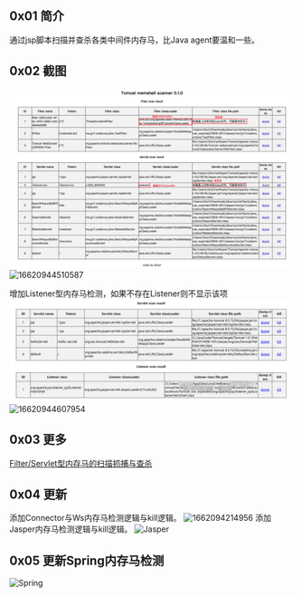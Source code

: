 ## 0x01 简介
通过jsp脚本扫描并查杀各类中间件内存马，比Java agent要温和一些。

## 0x02 截图
![](media/16620944080148/16620944510587.png)
![16620944510587](https://user-images.githubusercontent.com/38493337/194735277-a608f63d-b40a-4ca5-a60f-28bccb8e54a9.png)


增加Listener型内存马检测，如果不存在Listener则不显示该项
![](media/16620944080148/16620944607954.png)
![16620944607954](https://user-images.githubusercontent.com/38493337/194735281-d8f3441e-6fd2-4527-83d3-32fbdeb98cf6.png)



## 0x03 更多
[Filter/Servlet型内存马的扫描抓捕与查杀](https://gv7.me/articles/2020/filter-servlet-type-memshell-scan-capture-and-kill/)

## 0x04 更新
添加Connector与Ws内存马检测逻辑与kill逻辑。
![1662094214956](https://user-images.githubusercontent.com/38493337/194735286-bab06f0f-4bf8-4a50-a011-a9c4512a6d3c.jpg)
添加Jasper内存马检测逻辑与kill逻辑。
<img width="1361" alt="Jasper" src="https://user-images.githubusercontent.com/38493337/194735290-d3768307-24bf-4e0b-982d-5a5bfcaad5cb.png">

## 0x05 更新Spring内存马检测
<img width="1311" alt="Spring" src="https://user-images.githubusercontent.com/38493337/194710307-d600f2ac-9733-40da-9b75-dcc1241da0e8.png">

